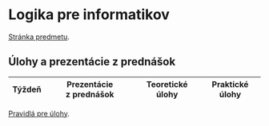 Logika pre informatikov
========================

[Stránka predmetu](https://dai.fmph.uniba.sk/w/Course:Mathematics_4/sk).

Úlohy a prezentácie z prednášok
-------------------------------

| Týždeň | Prezentácie z prednášok | Teoretické úlohy | Praktické úlohy |
|--------|-----------|------------------|-----------------|

[Pravidlá pre úlohy](http://dai.fmph.uniba.sk/w/Course:Mathematics_4/sk#pravidla-uloh).
